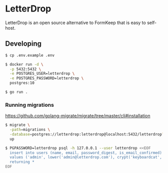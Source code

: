 LetterDrop
===

LetterDrop is an open source alternative to FormKeep that is easy to self-host.

## Developing

```sh
$ cp .env.example .env
```

```sh
$ docker run -d \
  -p 5432:5432 \
  -e POSTGRES_USER=letterdrop \
  -e POSTGRES_PASSWORD=letterdrop \
  postgres:10
```

```sh
$ go run .
```

### Running migrations

https://github.com/golang-migrate/migrate/tree/master/cli#installation

```sh
$ migrate \
  -path=migrations \
  -database=postgres://letterdrop:letterdrop@localhost:5432/letterdrop?sslmode=disable \
  up
```

```sh
$ PGPASSWORD=letterdrop psql -h 127.0.0.1 --user letterdrop <<EOF
  insert into users (name, email, password_digest, is_email_confirmed) 
  values ('admin', lower('admin@letterdrop.com'), crypt('keyboardcat', gen_salt('bf', 8)), true) 
  returning *
EOF
```
